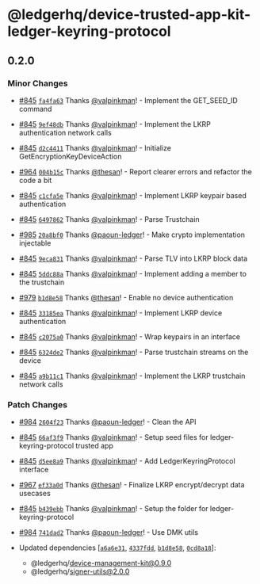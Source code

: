 # @ledgerhq/device-trusted-app-kit-ledger-keyring-protocol

## 0.2.0

### Minor Changes

- [#845](https://github.com/LedgerHQ/device-sdk-ts/pull/845) [`fa4fa63`](https://github.com/LedgerHQ/device-sdk-ts/commit/fa4fa633a8688bda9325305e0621053ef9f3c5ac) Thanks [@valpinkman](https://github.com/valpinkman)! - Implement the GET_SEED_ID command

- [#845](https://github.com/LedgerHQ/device-sdk-ts/pull/845) [`9ef48db`](https://github.com/LedgerHQ/device-sdk-ts/commit/9ef48db6428349ee1b0d1caff35f3c95d6eb4fc9) Thanks [@valpinkman](https://github.com/valpinkman)! - Implement the LKRP authentication network calls

- [#845](https://github.com/LedgerHQ/device-sdk-ts/pull/845) [`d2c4411`](https://github.com/LedgerHQ/device-sdk-ts/commit/d2c4411fcc04691178b55a3763cf31849186b258) Thanks [@valpinkman](https://github.com/valpinkman)! - Initialize GetEncryptionKeyDeviceAction

- [#964](https://github.com/LedgerHQ/device-sdk-ts/pull/964) [`004b15c`](https://github.com/LedgerHQ/device-sdk-ts/commit/004b15cf2eeab6a27fa6dac62b87136ab85f7edd) Thanks [@thesan](https://github.com/thesan)! - Report clearer errors and refactor the code a bit

- [#845](https://github.com/LedgerHQ/device-sdk-ts/pull/845) [`c1cfa5e`](https://github.com/LedgerHQ/device-sdk-ts/commit/c1cfa5e0e2c149921a15b1ec6de6fd7110389875) Thanks [@valpinkman](https://github.com/valpinkman)! - Implement LKRP keypair based authentication

- [#845](https://github.com/LedgerHQ/device-sdk-ts/pull/845) [`6497862`](https://github.com/LedgerHQ/device-sdk-ts/commit/6497862e8afcb7e5232ff84d0d054de488595ed7) Thanks [@valpinkman](https://github.com/valpinkman)! - Parse Trustchain

- [#985](https://github.com/LedgerHQ/device-sdk-ts/pull/985) [`20a8bf0`](https://github.com/LedgerHQ/device-sdk-ts/commit/20a8bf051e020bfbe7af3bcee5f4ad2786e4d44c) Thanks [@paoun-ledger](https://github.com/paoun-ledger)! - Make crypto implementation injectable

- [#845](https://github.com/LedgerHQ/device-sdk-ts/pull/845) [`9eca831`](https://github.com/LedgerHQ/device-sdk-ts/commit/9eca831351a45109f0381ee2b0f4a47adadbc4c5) Thanks [@valpinkman](https://github.com/valpinkman)! - Parse TLV into LKRP block data

- [#845](https://github.com/LedgerHQ/device-sdk-ts/pull/845) [`5ddc88a`](https://github.com/LedgerHQ/device-sdk-ts/commit/5ddc88aa084f3443b000a9f99a79143194678c05) Thanks [@valpinkman](https://github.com/valpinkman)! - Implement adding a member to the trustchain

- [#979](https://github.com/LedgerHQ/device-sdk-ts/pull/979) [`b1d8e58`](https://github.com/LedgerHQ/device-sdk-ts/commit/b1d8e58de5f513bad5eb8eb8f804fc2cbeeb4c17) Thanks [@thesan](https://github.com/thesan)! - Enable no device authentication

- [#845](https://github.com/LedgerHQ/device-sdk-ts/pull/845) [`33185ea`](https://github.com/LedgerHQ/device-sdk-ts/commit/33185ea982b5d857a759572ef407ec526b01ccd2) Thanks [@valpinkman](https://github.com/valpinkman)! - Implement LKRP device authentication

- [#845](https://github.com/LedgerHQ/device-sdk-ts/pull/845) [`c2075a0`](https://github.com/LedgerHQ/device-sdk-ts/commit/c2075a0d7b4b27aad15a63323a541fc1675c019c) Thanks [@valpinkman](https://github.com/valpinkman)! - Wrap keypairs in an interface

- [#845](https://github.com/LedgerHQ/device-sdk-ts/pull/845) [`6324de2`](https://github.com/LedgerHQ/device-sdk-ts/commit/6324de2a2de503192ff853352e6fe5c749ddfcd2) Thanks [@valpinkman](https://github.com/valpinkman)! - Parse trustchain streams on the device

- [#845](https://github.com/LedgerHQ/device-sdk-ts/pull/845) [`a9b11c1`](https://github.com/LedgerHQ/device-sdk-ts/commit/a9b11c1ee650ab2b7823b622c7375d9e48f419b7) Thanks [@valpinkman](https://github.com/valpinkman)! - Implement the LKRP trustchain network calls

### Patch Changes

- [#984](https://github.com/LedgerHQ/device-sdk-ts/pull/984) [`2604f23`](https://github.com/LedgerHQ/device-sdk-ts/commit/2604f23ce2e22ff136515ccbaae1f13090045595) Thanks [@paoun-ledger](https://github.com/paoun-ledger)! - Clean the API

- [#845](https://github.com/LedgerHQ/device-sdk-ts/pull/845) [`66af3f9`](https://github.com/LedgerHQ/device-sdk-ts/commit/66af3f97d824cca2b30c91f942235758fa915b1e) Thanks [@valpinkman](https://github.com/valpinkman)! - Setup seed files for ledger-keyring-protocol trusted app

- [#845](https://github.com/LedgerHQ/device-sdk-ts/pull/845) [`d5ee8a9`](https://github.com/LedgerHQ/device-sdk-ts/commit/d5ee8a9a0058de7fba96cb2b9f9744c9bd3c00b7) Thanks [@valpinkman](https://github.com/valpinkman)! - Add LedgerKeyringProtocol interface

- [#967](https://github.com/LedgerHQ/device-sdk-ts/pull/967) [`ef33a0d`](https://github.com/LedgerHQ/device-sdk-ts/commit/ef33a0d9a728b768ece693106f66e7b7c36c306a) Thanks [@thesan](https://github.com/thesan)! - Finalize LKRP encrypt/decrypt data usecases

- [#845](https://github.com/LedgerHQ/device-sdk-ts/pull/845) [`b439ebb`](https://github.com/LedgerHQ/device-sdk-ts/commit/b439ebb0940e4576fe085d51dc28bc30f6160921) Thanks [@valpinkman](https://github.com/valpinkman)! - Setup the folder for ledger-keyring-protocol

- [#984](https://github.com/LedgerHQ/device-sdk-ts/pull/984) [`741dad2`](https://github.com/LedgerHQ/device-sdk-ts/commit/741dad25ed977b4d630d9c5092e959523a7d368e) Thanks [@paoun-ledger](https://github.com/paoun-ledger)! - Use DMK utils

- Updated dependencies [[`a6a6e31`](https://github.com/LedgerHQ/device-sdk-ts/commit/a6a6e316705cd8754474991a8f0753064ba66bd9), [`4337fdd`](https://github.com/LedgerHQ/device-sdk-ts/commit/4337fdd960531554935daf8c5c4f84d8f4973f7d), [`b1d8e58`](https://github.com/LedgerHQ/device-sdk-ts/commit/b1d8e58de5f513bad5eb8eb8f804fc2cbeeb4c17), [`0cd8a18`](https://github.com/LedgerHQ/device-sdk-ts/commit/0cd8a18fa676a7d8e6ed950fd3a12c43f6532402)]:
  - @ledgerhq/device-management-kit@0.9.0
  - @ledgerhq/signer-utils@2.0.0
